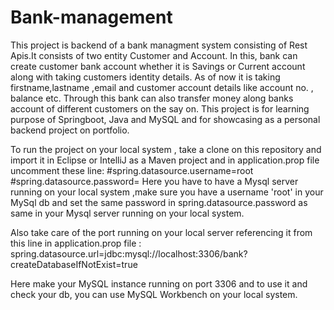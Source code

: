 # Bank-management 
This project is backend of a bank managment system consisting of Rest Apis.It consists of two entity Customer and Account.
In this, bank can create customer bank account whether it is Savings or Current account along with taking customers identity details.
As of now it is taking firstname,lastname ,email and customer account details like account no. , balance etc.
Through this bank can also transfer money along banks account of different customers on the say on.
This project is for learning purpose of Springboot, Java and MySQL and for showcasing as a personal backend project on portfolio.

To run the project on your local system , take a clone on this repository and import it in Eclipse or IntelliJ as a Maven project and 
in application.prop file uncomment these line: 
#spring.datasource.username=root
#spring.datasource.password=
Here you have to have a Mysql server running on your local system ,make sure you have a username 'root' in your MySql db 
and set the same password in spring.datasource.password as same in your Mysql server running on your local system.

Also take care of the port running on your local server referencing it from this line in application.prop file : 
spring.datasource.url=jdbc:mysql://localhost:3306/bank?createDatabaseIfNotExist=true

Here make your  MySQL instance running on port 3306 and to use it and check your db, you can use MySQL Workbench on your local system.

